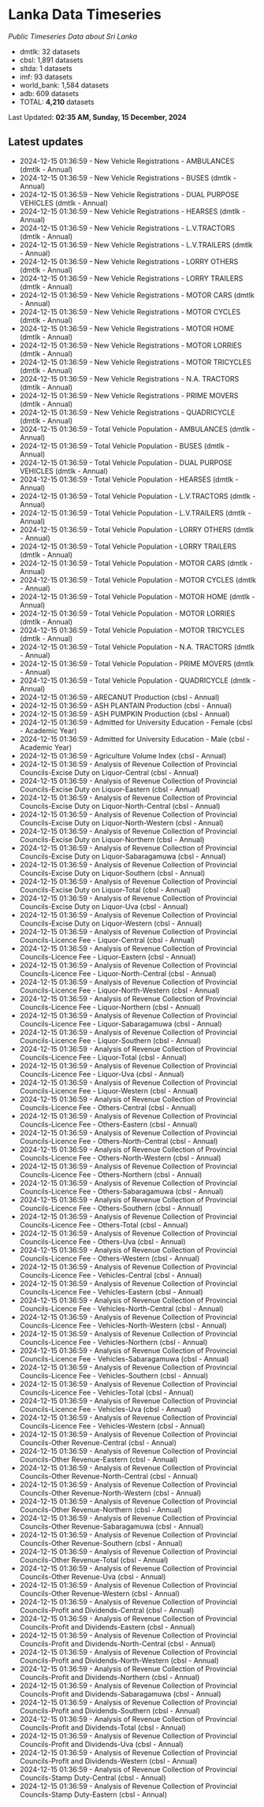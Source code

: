 # Lanka Data Timeseries
*Public Timeseries Data about Sri Lanka*

* dmtlk: 32 datasets
* cbsl: 1,891 datasets
* sltda: 1 datasets
* imf: 93 datasets
* world_bank: 1,584 datasets
* adb: 609 datasets
* TOTAL: **4,210** datasets

Last Updated: **02:35 AM, Sunday, 15 December, 2024**

## Latest updates

* 2024-12-15 01:36:59 - New Vehicle Registrations - AMBULANCES (dmtlk - Annual)
* 2024-12-15 01:36:59 - New Vehicle Registrations - BUSES (dmtlk - Annual)
* 2024-12-15 01:36:59 - New Vehicle Registrations - DUAL PURPOSE VEHICLES (dmtlk - Annual)
* 2024-12-15 01:36:59 - New Vehicle Registrations - HEARSES (dmtlk - Annual)
* 2024-12-15 01:36:59 - New Vehicle Registrations - L.V.TRACTORS (dmtlk - Annual)
* 2024-12-15 01:36:59 - New Vehicle Registrations - L.V.TRAILERS (dmtlk - Annual)
* 2024-12-15 01:36:59 - New Vehicle Registrations - LORRY OTHERS (dmtlk - Annual)
* 2024-12-15 01:36:59 - New Vehicle Registrations - LORRY TRAILERS (dmtlk - Annual)
* 2024-12-15 01:36:59 - New Vehicle Registrations - MOTOR CARS (dmtlk - Annual)
* 2024-12-15 01:36:59 - New Vehicle Registrations - MOTOR CYCLES (dmtlk - Annual)
* 2024-12-15 01:36:59 - New Vehicle Registrations - MOTOR HOME (dmtlk - Annual)
* 2024-12-15 01:36:59 - New Vehicle Registrations - MOTOR LORRIES (dmtlk - Annual)
* 2024-12-15 01:36:59 - New Vehicle Registrations - MOTOR TRICYCLES (dmtlk - Annual)
* 2024-12-15 01:36:59 - New Vehicle Registrations - N.A. TRACTORS (dmtlk - Annual)
* 2024-12-15 01:36:59 - New Vehicle Registrations - PRIME MOVERS (dmtlk - Annual)
* 2024-12-15 01:36:59 - New Vehicle Registrations - QUADRICYCLE (dmtlk - Annual)
* 2024-12-15 01:36:59 - Total Vehicle Population - AMBULANCES (dmtlk - Annual)
* 2024-12-15 01:36:59 - Total Vehicle Population - BUSES (dmtlk - Annual)
* 2024-12-15 01:36:59 - Total Vehicle Population - DUAL PURPOSE VEHICLES (dmtlk - Annual)
* 2024-12-15 01:36:59 - Total Vehicle Population - HEARSES (dmtlk - Annual)
* 2024-12-15 01:36:59 - Total Vehicle Population - L.V.TRACTORS (dmtlk - Annual)
* 2024-12-15 01:36:59 - Total Vehicle Population - L.V.TRAILERS (dmtlk - Annual)
* 2024-12-15 01:36:59 - Total Vehicle Population - LORRY OTHERS (dmtlk - Annual)
* 2024-12-15 01:36:59 - Total Vehicle Population - LORRY TRAILERS (dmtlk - Annual)
* 2024-12-15 01:36:59 - Total Vehicle Population - MOTOR CARS (dmtlk - Annual)
* 2024-12-15 01:36:59 - Total Vehicle Population - MOTOR CYCLES (dmtlk - Annual)
* 2024-12-15 01:36:59 - Total Vehicle Population - MOTOR HOME (dmtlk - Annual)
* 2024-12-15 01:36:59 - Total Vehicle Population - MOTOR LORRIES (dmtlk - Annual)
* 2024-12-15 01:36:59 - Total Vehicle Population - MOTOR TRICYCLES (dmtlk - Annual)
* 2024-12-15 01:36:59 - Total Vehicle Population - N.A. TRACTORS (dmtlk - Annual)
* 2024-12-15 01:36:59 - Total Vehicle Population - PRIME MOVERS (dmtlk - Annual)
* 2024-12-15 01:36:59 - Total Vehicle Population - QUADRICYCLE (dmtlk - Annual)
* 2024-12-15 01:36:59 - ARECANUT Production (cbsl - Annual)
* 2024-12-15 01:36:59 - ASH PLANTAIN Production (cbsl - Annual)
* 2024-12-15 01:36:59 - ASH PUMPKIN Production (cbsl - Annual)
* 2024-12-15 01:36:59 - Admitted for University Education - Female (cbsl - Academic Year)
* 2024-12-15 01:36:59 - Admitted for University Education - Male (cbsl - Academic Year)
* 2024-12-15 01:36:59 - Agriculture Volume Index (cbsl - Annual)
* 2024-12-15 01:36:59 - Analysis of Revenue Collection of Provincial Councils-Excise Duty on Liquor-Central (cbsl - Annual)
* 2024-12-15 01:36:59 - Analysis of Revenue Collection of Provincial Councils-Excise Duty on Liquor-Eastern (cbsl - Annual)
* 2024-12-15 01:36:59 - Analysis of Revenue Collection of Provincial Councils-Excise Duty on Liquor-North-Central (cbsl - Annual)
* 2024-12-15 01:36:59 - Analysis of Revenue Collection of Provincial Councils-Excise Duty on Liquor-North-Western (cbsl - Annual)
* 2024-12-15 01:36:59 - Analysis of Revenue Collection of Provincial Councils-Excise Duty on Liquor-Northern (cbsl - Annual)
* 2024-12-15 01:36:59 - Analysis of Revenue Collection of Provincial Councils-Excise Duty on Liquor-Sabaragamuwa (cbsl - Annual)
* 2024-12-15 01:36:59 - Analysis of Revenue Collection of Provincial Councils-Excise Duty on Liquor-Southern (cbsl - Annual)
* 2024-12-15 01:36:59 - Analysis of Revenue Collection of Provincial Councils-Excise Duty on Liquor-Total (cbsl - Annual)
* 2024-12-15 01:36:59 - Analysis of Revenue Collection of Provincial Councils-Excise Duty on Liquor-Uva (cbsl - Annual)
* 2024-12-15 01:36:59 - Analysis of Revenue Collection of Provincial Councils-Excise Duty on Liquor-Western (cbsl - Annual)
* 2024-12-15 01:36:59 - Analysis of Revenue Collection of Provincial Councils-Licence Fee - Liquor-Central (cbsl - Annual)
* 2024-12-15 01:36:59 - Analysis of Revenue Collection of Provincial Councils-Licence Fee - Liquor-Eastern (cbsl - Annual)
* 2024-12-15 01:36:59 - Analysis of Revenue Collection of Provincial Councils-Licence Fee - Liquor-North-Central (cbsl - Annual)
* 2024-12-15 01:36:59 - Analysis of Revenue Collection of Provincial Councils-Licence Fee - Liquor-North-Western (cbsl - Annual)
* 2024-12-15 01:36:59 - Analysis of Revenue Collection of Provincial Councils-Licence Fee - Liquor-Northern (cbsl - Annual)
* 2024-12-15 01:36:59 - Analysis of Revenue Collection of Provincial Councils-Licence Fee - Liquor-Sabaragamuwa (cbsl - Annual)
* 2024-12-15 01:36:59 - Analysis of Revenue Collection of Provincial Councils-Licence Fee - Liquor-Southern (cbsl - Annual)
* 2024-12-15 01:36:59 - Analysis of Revenue Collection of Provincial Councils-Licence Fee - Liquor-Total (cbsl - Annual)
* 2024-12-15 01:36:59 - Analysis of Revenue Collection of Provincial Councils-Licence Fee - Liquor-Uva (cbsl - Annual)
* 2024-12-15 01:36:59 - Analysis of Revenue Collection of Provincial Councils-Licence Fee - Liquor-Western (cbsl - Annual)
* 2024-12-15 01:36:59 - Analysis of Revenue Collection of Provincial Councils-Licence Fee - Others-Central (cbsl - Annual)
* 2024-12-15 01:36:59 - Analysis of Revenue Collection of Provincial Councils-Licence Fee - Others-Eastern (cbsl - Annual)
* 2024-12-15 01:36:59 - Analysis of Revenue Collection of Provincial Councils-Licence Fee - Others-North-Central (cbsl - Annual)
* 2024-12-15 01:36:59 - Analysis of Revenue Collection of Provincial Councils-Licence Fee - Others-North-Western (cbsl - Annual)
* 2024-12-15 01:36:59 - Analysis of Revenue Collection of Provincial Councils-Licence Fee - Others-Northern (cbsl - Annual)
* 2024-12-15 01:36:59 - Analysis of Revenue Collection of Provincial Councils-Licence Fee - Others-Sabaragamuwa (cbsl - Annual)
* 2024-12-15 01:36:59 - Analysis of Revenue Collection of Provincial Councils-Licence Fee - Others-Southern (cbsl - Annual)
* 2024-12-15 01:36:59 - Analysis of Revenue Collection of Provincial Councils-Licence Fee - Others-Total (cbsl - Annual)
* 2024-12-15 01:36:59 - Analysis of Revenue Collection of Provincial Councils-Licence Fee - Others-Uva (cbsl - Annual)
* 2024-12-15 01:36:59 - Analysis of Revenue Collection of Provincial Councils-Licence Fee - Others-Western (cbsl - Annual)
* 2024-12-15 01:36:59 - Analysis of Revenue Collection of Provincial Councils-Licence Fee - Vehicles-Central (cbsl - Annual)
* 2024-12-15 01:36:59 - Analysis of Revenue Collection of Provincial Councils-Licence Fee - Vehicles-Eastern (cbsl - Annual)
* 2024-12-15 01:36:59 - Analysis of Revenue Collection of Provincial Councils-Licence Fee - Vehicles-North-Central (cbsl - Annual)
* 2024-12-15 01:36:59 - Analysis of Revenue Collection of Provincial Councils-Licence Fee - Vehicles-North-Western (cbsl - Annual)
* 2024-12-15 01:36:59 - Analysis of Revenue Collection of Provincial Councils-Licence Fee - Vehicles-Northern (cbsl - Annual)
* 2024-12-15 01:36:59 - Analysis of Revenue Collection of Provincial Councils-Licence Fee - Vehicles-Sabaragamuwa (cbsl - Annual)
* 2024-12-15 01:36:59 - Analysis of Revenue Collection of Provincial Councils-Licence Fee - Vehicles-Southern (cbsl - Annual)
* 2024-12-15 01:36:59 - Analysis of Revenue Collection of Provincial Councils-Licence Fee - Vehicles-Total (cbsl - Annual)
* 2024-12-15 01:36:59 - Analysis of Revenue Collection of Provincial Councils-Licence Fee - Vehicles-Uva (cbsl - Annual)
* 2024-12-15 01:36:59 - Analysis of Revenue Collection of Provincial Councils-Licence Fee - Vehicles-Western (cbsl - Annual)
* 2024-12-15 01:36:59 - Analysis of Revenue Collection of Provincial Councils-Other Revenue-Central (cbsl - Annual)
* 2024-12-15 01:36:59 - Analysis of Revenue Collection of Provincial Councils-Other Revenue-Eastern (cbsl - Annual)
* 2024-12-15 01:36:59 - Analysis of Revenue Collection of Provincial Councils-Other Revenue-North-Central (cbsl - Annual)
* 2024-12-15 01:36:59 - Analysis of Revenue Collection of Provincial Councils-Other Revenue-North-Western (cbsl - Annual)
* 2024-12-15 01:36:59 - Analysis of Revenue Collection of Provincial Councils-Other Revenue-Northern (cbsl - Annual)
* 2024-12-15 01:36:59 - Analysis of Revenue Collection of Provincial Councils-Other Revenue-Sabaragamuwa (cbsl - Annual)
* 2024-12-15 01:36:59 - Analysis of Revenue Collection of Provincial Councils-Other Revenue-Southern (cbsl - Annual)
* 2024-12-15 01:36:59 - Analysis of Revenue Collection of Provincial Councils-Other Revenue-Total (cbsl - Annual)
* 2024-12-15 01:36:59 - Analysis of Revenue Collection of Provincial Councils-Other Revenue-Uva (cbsl - Annual)
* 2024-12-15 01:36:59 - Analysis of Revenue Collection of Provincial Councils-Other Revenue-Western (cbsl - Annual)
* 2024-12-15 01:36:59 - Analysis of Revenue Collection of Provincial Councils-Profit and Dividends-Central (cbsl - Annual)
* 2024-12-15 01:36:59 - Analysis of Revenue Collection of Provincial Councils-Profit and Dividends-Eastern (cbsl - Annual)
* 2024-12-15 01:36:59 - Analysis of Revenue Collection of Provincial Councils-Profit and Dividends-North-Central (cbsl - Annual)
* 2024-12-15 01:36:59 - Analysis of Revenue Collection of Provincial Councils-Profit and Dividends-North-Western (cbsl - Annual)
* 2024-12-15 01:36:59 - Analysis of Revenue Collection of Provincial Councils-Profit and Dividends-Northern (cbsl - Annual)
* 2024-12-15 01:36:59 - Analysis of Revenue Collection of Provincial Councils-Profit and Dividends-Sabaragamuwa (cbsl - Annual)
* 2024-12-15 01:36:59 - Analysis of Revenue Collection of Provincial Councils-Profit and Dividends-Southern (cbsl - Annual)
* 2024-12-15 01:36:59 - Analysis of Revenue Collection of Provincial Councils-Profit and Dividends-Total (cbsl - Annual)
* 2024-12-15 01:36:59 - Analysis of Revenue Collection of Provincial Councils-Profit and Dividends-Uva (cbsl - Annual)
* 2024-12-15 01:36:59 - Analysis of Revenue Collection of Provincial Councils-Profit and Dividends-Western (cbsl - Annual)
* 2024-12-15 01:36:59 - Analysis of Revenue Collection of Provincial Councils-Stamp Duty-Central (cbsl - Annual)
* 2024-12-15 01:36:59 - Analysis of Revenue Collection of Provincial Councils-Stamp Duty-Eastern (cbsl - Annual)